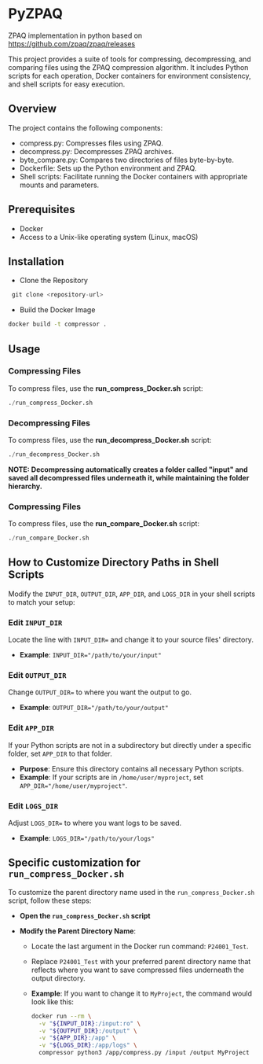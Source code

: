 # PyZPAQ
ZPAQ implementation in python based on https://github.com/zpaq/zpaq/releases

This project provides a suite of tools for compressing, decompressing, and comparing files using the ZPAQ compression algorithm. It includes Python scripts for each operation, Docker containers for environment consistency, and shell scripts for easy execution.

## Overview
The project contains the following components:

- compress.py: Compresses files using ZPAQ.
- decompress.py: Decompresses ZPAQ archives.
- byte_compare.py: Compares two directories of files byte-by-byte.
- Dockerfile: Sets up the Python environment and ZPAQ.
- Shell scripts: Facilitate running the Docker containers with appropriate mounts and parameters.

## Prerequisites
- Docker
- Access to a Unix-like operating system (Linux, macOS)

## Installation
- Clone the Repository
 ``` python
  git clone <repository-url>

```
- Build the Docker Image
```bash
docker build -t compressor .
```

## Usage
### Compressing Files

To compress files, use the **run_compress_Docker.sh** script:

``` python
./run_compress_Docker.sh
```

### Decompressing Files

To compress files, use the **run_decompress_Docker.sh** script:

``` python
./run_decompress_Docker.sh
```
**NOTE:
Decompressing automatically creates a folder called "input" and saved all decompressed files underneath it, while maintaining the folder hierarchy.**
### Compressing Files

To compress files, use the **run_compare_Docker.sh** script:

``` python
./run_compare_Docker.sh
```
## How to Customize Directory Paths in Shell Scripts

Modify the `INPUT_DIR`, `OUTPUT_DIR`, `APP_DIR`, and `LOGS_DIR` in your shell scripts to match your setup:

### Edit `INPUT_DIR`
Locate the line with `INPUT_DIR=` and change it to your source files' directory.
- **Example**: `INPUT_DIR="/path/to/your/input"`

### Edit `OUTPUT_DIR`
Change `OUTPUT_DIR=` to where you want the output to go.
- **Example**: `OUTPUT_DIR="/path/to/your/output"`

### Edit `APP_DIR`
If your Python scripts are not in a subdirectory but directly under a specific folder, set `APP_DIR` to that folder.
- **Purpose**: Ensure this directory contains all necessary Python scripts.
- **Example**: If your scripts are in `/home/user/myproject`, set `APP_DIR="/home/user/myproject"`.

### Edit `LOGS_DIR`
Adjust `LOGS_DIR=` to where you want logs to be saved.
- **Example**: `LOGS_DIR="/path/to/your/logs"`

## Specific customization for  `run_compress_Docker.sh`

To customize the parent directory name used in the `run_compress_Docker.sh` script, follow these steps:

- **Open the `run_compress_Docker.sh` script**

- **Modify the Parent Directory Name**:
  - Locate the last argument in the Docker run command: `P24001_Test`.
  - Replace `P24001_Test` with your preferred parent directory name that reflects where you want to save compressed files underneath the output directory.

  - **Example**: If you want to change it to `MyProject`, the command would look like this:
    ```bash
    docker run --rm \
      -v "${INPUT_DIR}:/input:ro" \
      -v "${OUTPUT_DIR}:/output" \
      -v "${APP_DIR}:/app" \
      -v "${LOGS_DIR}:/app/logs" \
      compressor python3 /app/compress.py /input /output MyProject
    ```


